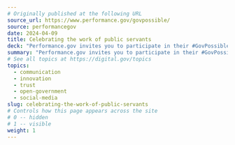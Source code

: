 ```yaml
---
# Originally published at the following URL
source_url: https://www.performance.gov/govpossible/
source: performancegov
date: 2024-04-09
title: Celebrating the work of public servants
deck: "Performance.gov invites you to participate in their #GovPossible campaign to celebrate Public Service Recognition Week (PSRW)! Recognize the invaluable efforts of government employees who ensure that the everyday needs of Americans are met. Access a range of tools and resources to help you join the #GovPossible campaign and show your support. The #GovPossible toolkit makes it easy for you to participate in this important (and fun!) campaign."
summary: "Performance.gov invites you to participate in their #GovPossible campaign to celebrate Public Service Recognition Week (PSRW)! Recognize the invaluable efforts of government employees who ensure that the everyday needs of Americans are met. Access a range of tools and resources to help you join the #GovPossible campaign and show your support. The #GovPossible toolkit makes it easy for you to participate in this important (and fun!) campaign."
# See all topics at https://digital.gov/topics
topics:
  - communication
  - innovation
  - trust
  - open-government
  - social-media
slug: celebrating-the-work-of-public-servants
# Controls how this page appears across the site
# 0 -- hidden
# 1 -- visible
weight: 1
---
```

